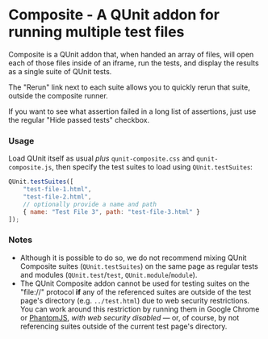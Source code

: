 Composite - A QUnit addon for running multiple test files
================================

Composite is a QUnit addon that, when handed an array of files, will
open each of those files inside of an iframe, run the tests, and
display the results as a single suite of QUnit tests.

The "Rerun" link next to each suite allows you to quickly rerun that suite,
outside the composite runner.

If you want to see what assertion failed in a long list of assertions,
just use the regular "Hide passed tests" checkbox.

### Usage ###

Load QUnit itself as usual _plus_ `qunit-composite.css` and `qunit-composite.js`,
then specify the test suites to load using `QUnit.testSuites`:

```js
QUnit.testSuites([
    "test-file-1.html",
    "test-file-2.html",
    // optionally provide a name and path
    { name: "Test File 3", path: "test-file-3.html" }
]);
```

### Notes ###
 - Although it is possible to do so, we do not recommend mixing QUnit Composite suites (`QUnit.testSuites`) on the same page
   as regular tests and modules (`QUnit.test`/`test`, `QUnit.module`/`module`).
 - The QUnit Composite addon cannot be used for testing suites on the "file://" protocol **if** any of the referenced suites
   are outside of the test page's directory (e.g. `../test.html`) due to web security restrictions. You can work around this
   restriction by running them in Google Chrome or [PhantomJS](http://phantomjs.org), _with web security disabled_ &mdash; or,
   of course, by not referencing suites outside of the current test page's directory.
